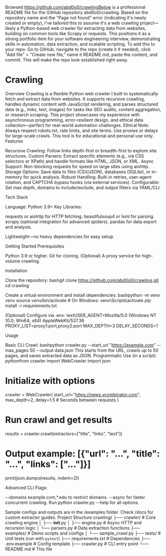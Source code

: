 Browsed https://github.com/abd0o0/crawlingBelow is a professional README file for the GitHub repository abd0o0/crawling. Based on the repository name and the "Page not found" error (indicating it's newly created or empty), I've tailored this to assume it's a web crawling project—likely a Python-based web crawler for extracting data from websites, building on common tools like Scrapy or requests. This positions it as a strong portfolio item for your software engineering interview, demonstrating skills in automation, data extraction, and scalable scripting.
To add this to your repo: Go to GitHub, navigate to the repo (create it if needed), click "Add file" > "Create new file," name it README.md, paste the content, and commit. This will make the repo look established right away.
<artifact identifier="crawling-readme" type="text/markdown" title="README.md for crawling">
# Crawling
Overview
Crawling is a flexible Python web crawler I built to systematically fetch and extract data from websites. It supports recursive crawling, handles dynamic content with JavaScript rendering, and parses structured data (e.g., links, text, images) for tasks like SEO audits, content aggregation, or research scraping. This project showcases my experience with asynchronous programming, error-resilient design, and ethical data collection—perfect for real-world automation challenges.
Ethical Note: Always respect robots.txt, rate limits, and site terms. Use proxies or delays for large-scale crawls. This tool is for educational and personal use only.
Features

Recursive Crawling: Follow links depth-first or breadth-first to explore site structures.
Custom Parsers: Extract specific elements (e.g., via CSS selectors or XPath) and handle formats like HTML, JSON, or XML.
Async Support: Non-blocking requests for speed on large sites using aiohttp.
Storage Options: Save data to files (CSV/JSON), databases (SQLite), or in-memory for quick analysis.
Robust Handling: Built-in retries, user-agent rotation, and CAPTCHA bypass hooks (via external services).
Configurable: Set max depth, domains to include/exclude, and output filters via YAML/CLI.

Tech Stack

Language: Python 3.9+
Key Libraries:

requests or aiohttp for HTTP fetching.
beautifulsoup4 or lxml for parsing.
scrapy (optional integration for advanced spiders).
pandas for data export and analysis.


Lightweight—no heavy dependencies for easy setup.

Getting Started
Prerequisites

Python 3.9 or higher.
Git for cloning.
(Optional) A proxy service for high-volume crawling.

Installation

Clone the repository:
bashgit clone https://github.com/abd0o0/crawling.git
cd crawling

Create a virtual environment and install dependencies:
bashpython -m venv venv
source venv/bin/activate  # On Windows: venv\Scripts\activate
pip install -r requirements.txt

(Optional) Configure via .env:
textUSER_AGENT=Mozilla/5.0 (Windows NT 10.0; Win64; x64) AppleWebKit/537.36
PROXY_LIST=proxy1:port,proxy2:port
MAX_DEPTH=3
DELAY_SECONDS=1


Usage

Basic CLI Crawl:
bashpython crawler.py --start_url "https://example.com" --max_pages 50 --output data.json
This starts from the URL, crawls up to 50 pages, and saves extracted data as JSON.
Programmatic Use (in a script):
pythonfrom crawler import WebCrawler
import json

# Initialize with options
crawler = WebCrawler(
    start_url="https://news.ycombinator.com",
    max_depth=2,
    delay=1.5  # Seconds between requests
)

# Run crawl and get results
results = crawler.crawl(extractors=["title", "links", "text"])

# Output example: [{"url": "...", "title": "...", "links": ["..."]}]
print(json.dumps(results, indent=2))

Advanced CLI Flags:

--domains example.com,*.edu to restrict domains.
--async for faster concurrent crawling.
Run python crawler.py --help for all options.



Sample configs and outputs are in the /examples folder. Check /docs for custom extractor guides.
Project Structure
crawling/
├── crawler/           # Core crawling engine
│   ├── __init__.py
│   ├── engine.py      # Async HTTP and recursion logic
│   └── parsers.py     # Data extraction functions
├── examples/          # Demo scripts and configs
│   └── sample_crawl.py
├── tests/             # Unit tests (run with `pytest`)
├── requirements.txt   # Dependencies
├── .env.example       # Config template
├── crawler.py         # CLI entry point
└── README.md          # This file
